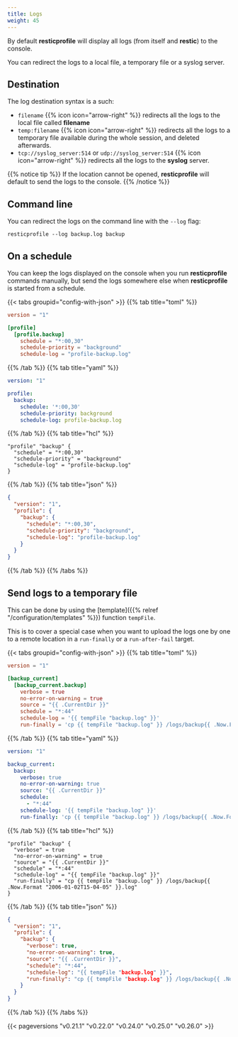 ```yaml
---
title: Logs
weight: 45
---
```


By default **resticprofile** will display all logs (from itself and **restic**) to the console.

You can redirect the logs to a local file, a temporary file or a syslog server.

## Destination

The log destination syntax is a such:
* `filename` {{% icon icon="arrow-right" %}} redirects all the logs to the local file called **filename**
* `temp:filename` {{% icon icon="arrow-right" %}} redirects all the logs to a temporary file available during the whole session, and deleted afterwards.
* `tcp://syslog_server:514` or `udp://syslog_server:514` {{% icon icon="arrow-right" %}} redirects all the logs to the **syslog** server.

{{% notice tip %}}
If the location cannot be opened, **resticprofile** will default to send the logs to the console.
{{% /notice %}}

## Command line

You can redirect the logs on the command line with the `--log` flag:

```shell
resticprofile --log backup.log backup
```

## On a schedule

You can keep the logs displayed on the console when you run **resticprofile** commands manually, but send the logs somewhere else when **resticprofile** is started from a schedule.


{{< tabs groupid="config-with-json" >}}
{{% tab title="toml" %}}

```toml
version = "1"

[profile]
  [profile.backup]
    schedule = "*:00,30"
    schedule-priority = "background"
    schedule-log = "profile-backup.log"
```

{{% /tab %}}
{{% tab title="yaml" %}}

```yaml
version: "1"

profile:
  backup:
    schedule: '*:00,30'
    schedule-priority: background
    schedule-log: profile-backup.log
```

{{% /tab %}}
{{% tab title="hcl" %}}

```hcl
"profile" "backup" {
  "schedule" = "*:00,30"
  "schedule-priority" = "background"
  "schedule-log" = "profile-backup.log"
}
```

{{% /tab %}}
{{% tab title="json" %}}

```json
{
  "version": "1",
  "profile": {
    "backup": {
      "schedule": "*:00,30",
      "schedule-priority": "background",
      "schedule-log": "profile-backup.log"
    }
  }
}
```

{{% /tab %}}
{{% /tabs %}}

## Send logs to a temporary file

This can be done by using the [template]({{% relref "/configuration/templates" %}}) function `tempFile`.

This is to cover a special case when you want to upload the logs one by one to a remote location in a `run-finally` or a `run-after-fail` target.

{{< tabs groupid="config-with-json" >}}
{{% tab title="toml" %}}

```toml
version = "1"

[backup_current]
  [backup_current.backup]
    verbose = true
    no-error-on-warning = true
    source = "{{ .CurrentDir }}"
    schedule = "*:44"
    schedule-log = '{{ tempFile "backup.log" }}'
    run-finally = 'cp {{ tempFile "backup.log" }} /logs/backup{{ .Now.Format "2006-01-02T15-04-05" }}.log'
```

{{% /tab %}}
{{% tab title="yaml" %}}

```yaml
version: "1"

backup_current:
  backup:
    verbose: true
    no-error-on-warning: true
    source: "{{ .CurrentDir }}"
    schedule:
      - "*:44"
    schedule-log: '{{ tempFile "backup.log" }}'
    run-finally: 'cp {{ tempFile "backup.log" }} /logs/backup{{ .Now.Format "2006-01-02T15-04-05" }}.log'
```

{{% /tab %}}
{{% tab title="hcl" %}}

```hcl
"profile" "backup" {
  "verbose" = true
  "no-error-on-warning" = true
  "source" = "{{ .CurrentDir }}"
  "schedule" = "*:44"
  "schedule-log" = "{{ tempFile "backup.log" }}"
  "run-finally" = "cp {{ tempFile "backup.log" }} /logs/backup{{ .Now.Format "2006-01-02T15-04-05" }}.log"
}
```

{{% /tab %}}
{{% tab title="json" %}}

```json
{
  "version": "1",
  "profile": {
    "backup": {
      "verbose": true,
      "no-error-on-warning": true,
      "source": "{{ .CurrentDir }}",
      "schedule": "*:44",
      "schedule-log": "{{ tempFile "backup.log" }}",
      "run-finally": "cp {{ tempFile "backup.log" }} /logs/backup{{ .Now.Format "2006-01-02T15-04-05" }}.log"
    }
  }
}
```

{{% /tab %}}
{{% /tabs %}}

{{< pageversions "v0.21.1" "v0.22.0" "v0.24.0" "v0.25.0" "v0.26.0" >}}
